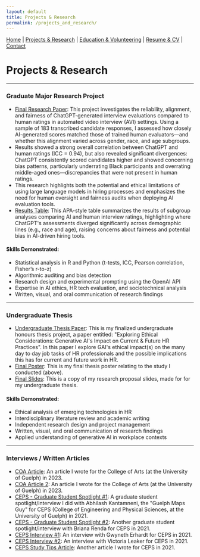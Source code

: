 ```yaml
---
layout: default
title: Projects & Research
permalink: /projects_and_research/
---
```


[Home](/) | [Projects & Research](/projects_and_research) | [Education & Volunteering](/education_and_volunteering) | [Resume & CV](/resume_and_cv) | [Contact](/contact)


# Projects & Research
* * *

### Graduate Major Research Project 
-   [Final Research Paper](/img/ElianasMRP.pdf): This project investigates the reliability, alignment, and fairness of ChatGPT-generated interview evaluations compared to human ratings in automated video interview (AVI) settings. Using a sample of 183 transcribed candidate responses, I assessed how closely AI-generated scores matched those of trained human evaluators—and whether this alignment varied across gender, race, and age subgroups.
- Results showed a strong overall correlation between ChatGPT and human ratings (ICC = 0.94), but also revealed significant divergences: ChatGPT consistently scored candidates higher and showed concerning bias patterns, particularly underrating Black participants and overrating middle-aged ones—discrepancies that were not present in human ratings.
- This research highlights both the potential and ethical limitations of using large language models in hiring processes and emphasizes the need for human oversight and fairness audits when deploying AI evaluation tools.
- [Results Table](/img/APAtable.pdf): This APA-style table summarizes the results of subgroup analyses comparing AI and human interview ratings, highlighting where ChatGPT's assessments diverged significantly across demographic lines (e.g., race and age), raising concerns about fairness and potential bias in AI-driven hiring tools.

#### Skills Demonstrated:
- Statistical analysis in R and Python (t-tests, ICC, Pearson correlation, Fisher’s r-to-z)
- Algorithmic auditing and bias detection
- Research design and experimental prompting using the OpenAI API
- Expertise in AI ethics, HR tech evaluation, and sociotechnical analysis
- Written, visual, and oral communication of research findings

* * *

### Undergraduate Thesis
-   [Undergraduate Thesis Paper](/img/final_paper.pdf):  This is my finalized undergraduate honours thesis project, a paper entitled: "Exploring Ethical Considerations: Generative AI's Impact on Current & Future HR Practices". In this paper I explore GAI's ethical impact(s) on the many day to day job tasks of HR professionals and the possible implications this has for current and future work in HR.
-   [Final Poster](/img/final_poster.pdf): This is my final thesis poster relating to the study I conducted (above). 
-   [Final Slides](/img/final_slides.pdf): This is a copy of my research proposal slides, made for for my undergraduate thesis.

#### Skills Demonstrated:
- Ethical analysis of emerging technologies in HR
- Interdisciplinary literature review and academic writing
- Independent research design and project management
- Written, visual, and oral communication of research findings
- Applied understanding of generative AI in workplace contexts

* * *

### Interviews / Written Articles 
  - [COA Article](https://www.uoguelph.ca/arts/college/news/artworks-university-guelph-art-collection-view-mcmichael-summer): An article I wrote for the College of Arts (at the University of Guelph) in 2023.
  - [COA Article 2](https://www.uoguelph.ca/arts/sets/news/unveiling-future-food-visions-guelphs-culinary-tale-crafted-theatre-students-faculty): An article I wrote for the College of Arts (at the University of Guelph) in 2023.
  - [CEPS - Graduate Student Spotlight #1](https://csahs.uoguelph.ca/news/2021/03/abhilash-kantamneni-spotlight-guelph-maps-guy): A graduate student spotlight/interview I did with Abhilash Kantamneni, the "Guelph Maps Guy" for CEPS (College of Engineering and Physical Sciences, at the University of Guelph) in 2021.
  - [CEPS - Graduate Student Spotlight #2](https://csahs.uoguelph.ca/news/2021/05/briana-renda-spotlight-epidemic-vaping): Another graduate student spotlight/interview with Briana Renda for CEPS in 2021.
  - [CEPS Interview #1](https://www.uoguelph.ca/ceps/news/2021/10/qa-gwyneth-erhardt): An interview with Gwyneth Erhardt for CEPS in 2021.
  - [CEPS Interview #2](https://www.uoguelph.ca/ceps/news/2021/11/qa-victoria-leaker): An interview with Victoria Leaker for CEPS in 2021.
  - [CEPS Study Tips Article](https://www.uoguelph.ca/ceps/news/2021/12/ceps-exam-season-study-tips): Another article I wrote for CEPS in 2021.

